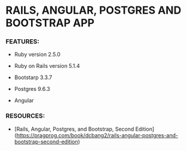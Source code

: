 # RAILS, ANGULAR, POSTGRES AND  BOOTSTRAP APP 

### FEATURES:

* Ruby version 2.5.0

* Ruby on Rails version 5.1.4

* Bootstarp 3.3.7

* Postgres 9.6.3

* Angular 

### RESOURCES:

* [Rails, Angular, Postgres, and Bootstrap, Second Edition] (https://pragprog.com/book/dcbang2/rails-angular-postgres-and-bootstrap-second-edition)

